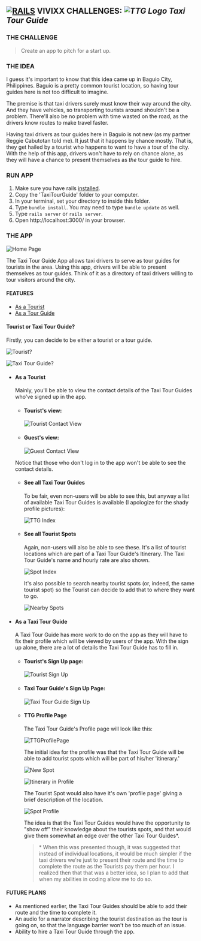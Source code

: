 ## **[![RAILS](https://user-images.githubusercontent.com/29721601/30682137-e2e0413e-9eda-11e7-9df1-6a21225f2c10.png "Rails")](http://rubyonrails.org/) VIVIXX CHALLENGES: _![TTG Logo](https://user-images.githubusercontent.com/29721601/30682653-f9ca1c88-9edc-11e7-937f-b755d8397f05.png "Taxi Tour Guide") Taxi Tour Guide_**

### THE CHALLENGE

> Create an app to pitch for a start up.

### THE IDEA

I guess it's important to know that this idea came up in Baguio City, Philippines. Baguio is a pretty common tourist location, so having tour guides here is not too difficult to imagine.

The premise is that taxi drivers surely must know their way around the city. And they have vehicles, so transporting tourists around shouldn't be a problem. There'll also be no problem with time wasted on the road, as the drivers know routes to make travel faster.

Having taxi drivers as tour guides here in Baguio is not new (as my partner Reggie Cabutotan told me). It just that it happens by chance mostly. That is, they get hailed by a tourist who happens to want to have a tour of the city. With the help of this app, drivers won't have to rely on chance alone, as they will have a chance to present themselves as _the_ tour guide to hire.

### RUN APP
1. Make sure you have rails [installed](http://railsapps.github.io/installing-rails.html).
2. Copy the 'TaxiTourGuide' folder to your computer.
3. In your terminal, set your directory to inside this folder.
4. Type `bundle install`. You may need to type `bundle update` as well.
5. Type `rails server` or `rails server`.
6. Open http://localhost:3000/ in your browser.


### THE APP

![Home Page](https://user-images.githubusercontent.com/29721601/30682639-f8d8b99c-9edc-11e7-8719-6ccb5c775eeb.png)

The Taxi Tour Guide App allows taxi drivers to serve as tour guides for tourists in the area. Using this app, drivers will be able to present themselves as tour guides. Think of it as a directory of taxi drivers willing to tour visitors around the city.

#### FEATURES
- [As a Tourist](#as-a-tourist)
- [As a Tour Guide](#as-a-taxi-tour-guide)
#### Tourist or Taxi Tour Guide?
Firstly, you can decide to be either a tourist or a tour guide.

![Tourist?](https://user-images.githubusercontent.com/29721601/30682641-f8ddb762-9edc-11e7-9d31-24b7374d073e.png)

![Taxi Tour Guide?](https://user-images.githubusercontent.com/29721601/30682640-f8d95c3a-9edc-11e7-8f33-282fcfca3c5c.png)

- #### As a Tourist
    Mainly, you'll be able to view the contact details of the Taxi Tour Guides who've signed up in the app.

    - #### Tourist's view:

        ![Tourist Contact View](https://user-images.githubusercontent.com/29721601/30682642-f8e90a5e-9edc-11e7-9be1-286df0fc6961.png)

    - #### Guest's view:

        ![Guest Contact View](https://user-images.githubusercontent.com/29721601/30682643-f8ebb808-9edc-11e7-976c-70fec2d6461e.png)

    Notice that those who don't log in to the app won't be able to see the contact details.

    - #### See all Taxi Tour Guides
        To be fair, even non-users will be able to see this, but anyway a list of available Taxi Tour Guides is available (I apologize for the shady profile pictures):

        ![TTG Index](https://user-images.githubusercontent.com/29721601/30682644-f90cbbd4-9edc-11e7-8c96-2d5ee17451a1.png)

    - #### See all Tourist Spots
        Again, non-users will also be able to see these. It's a list of tourist locations which are part of a Taxi Tour Guide's Itinerary. The Taxi Tour Guide's name and hourly rate are also shown.

        ![Spot Index](https://user-images.githubusercontent.com/29721601/30682645-f91f4074-9edc-11e7-8971-cd1d4a4c2c5d.png)

        It's also possible to search nearby tourist spots (or, indeed, the same tourist spot) so the Tourist can decide to add that to where they want to go.

        ![Nearby Spots](https://user-images.githubusercontent.com/29721601/30682646-f91fe042-9edc-11e7-8282-a65e3beea3bb.png)


- #### As a Taxi Tour Guide
    A Taxi Tour Guide has more work to do on the app as they will have to fix their profile which will be viewed by users of the app. With the sign up alone, there are a lot of details the Taxi Tour Guide has to fill in.

    - #### Tourist's Sign Up page:

        ![Tourist Sign Up](https://user-images.githubusercontent.com/29721601/30682647-f936da54-9edc-11e7-8107-8b11e2ab9afb.png)

    - #### Taxi Tour Guide's Sign Up Page:

        ![Taxi Tour Guide Sign Up](https://user-images.githubusercontent.com/29721601/30682648-f937293c-9edc-11e7-9196-6cd8c4ac136e.png)

    - #### TTG Profile Page

        The Taxi Tour Guide's Profile page will look like this:

        ![TTGProfilePage](https://user-images.githubusercontent.com/29721601/30682649-f952967c-9edc-11e7-9a7e-4c05e5f3211f.png)

        The initial idea for the profile was that the Taxi Tour Guide will be able to add tourist spots which will be part of his/her 'itinerary.'

        ![New Spot](https://user-images.githubusercontent.com/29721601/30682650-f9540200-9edc-11e7-959c-22dace2518c8.png)

        ![Itinerary in Profile](https://user-images.githubusercontent.com/29721601/30682651-f964b3a2-9edc-11e7-944d-c531371dec95.png)

        The Tourist Spot would also have it's own 'profile page' giving a brief description of the location.

        ![Spot Profile](https://user-images.githubusercontent.com/29721601/30682652-f98a6e44-9edc-11e7-9b40-6ead006f59cf.png)

        The idea is that the Taxi Tour Guides would have the opportunity to "show off" their knowledge about the tourists spots, and that would give them somewhat an edge over the other Taxi Tour Guides*.

        > \* When this was presented though, it was suggested that instead of individual locations, it would be much simpler if the taxi drivers we're just to present their route and the time to complete the route as the Tourists pay them per hour. I realized then that that was a better idea, so I plan to add that when my abilities in coding allow me to do so.

#### FUTURE PLANS
- As mentioned earlier, the Taxi Tour Guides should be able to add their route and the time to complete it.
- An audio for a narrator describing the tourist destination as the tour is going on, so that the language barrier won't be too much of an issue.
- Ability to hire a Taxi Tour Guide through the app.
